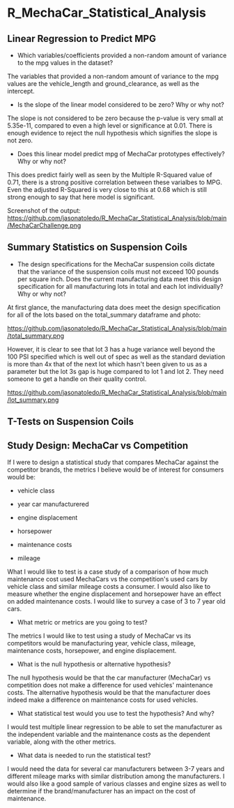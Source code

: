 # R_MechaCar_Statistical_Analysis

## Linear Regression to Predict MPG

- Which variables/coefficients provided a non-random amount of variance to the mpg values in the dataset?

The variables that provided a non-random amount of variance to the mpg values are the vehicle_length and ground_clearance, as well as the intercept.

- Is the slope of the linear model considered to be zero? Why or why not?

The slope is not considered to be zero because the p-value is very small at 5.35e-11, compared to even a high level or significance at 0.01. There is enough evidence to reject the null hypothesis which signifies the slope is not zero.

- Does this linear model predict mpg of MechaCar prototypes effectively? Why or why not?

This does predict fairly well as seen by the Multiple R-Squared value of 0.71, there is a strong positive correlation between these varialbes to MPG. Even the adjusted R-Squared is very close to this at 0.68 which is still strong enough to say that here  model is significant.

Screenshot of the output: https://github.com/jasonatoledo/R_MechaCar_Statistical_Analysis/blob/main/MechaCarChallenge.png



## Summary Statistics on Suspension Coils

- The design specifications for the MechaCar suspension coils dictate that the variance of the suspension coils must not exceed 100 pounds per square inch. Does the current manufacturing data meet this design specification for all manufacturing lots in total and each lot individually? Why or why not?

At first glance, the manufacturing data does meet the design specification for all of the lots based on the total_summary dataframe and photo:

https://github.com/jasonatoledo/R_MechaCar_Statistical_Analysis/blob/main/total_summary.png

However, it is clear to see that lot 3 has a huge variance well beyond the 100 PSI specified which is well out of spec as well as the standard deviation is more than 4x that of the next lot which hasn't been given to us as a parameter but the lot 3s gap is huge compared to lot 1 and lot 2. They need someone to get a handle on their quality control.

https://github.com/jasonatoledo/R_MechaCar_Statistical_Analysis/blob/main/lot_summary.png


## T-Tests on Suspension Coils






## Study Design: MechaCar vs Competition

If I were to design a statistical study that compares MechaCar against the competitor brands, the metrics I believe would be of interest for consumers would be:

- vehicle class

- year car manufacturered

- engine displacement

- horsepower

- maintenance costs

- mileage


What I would like to test is a case study of a comparison of how much maintenance cost used MechaCars vs the competition's used cars by vehicle class and similar mileage costs a consumer. I would also like to measure whether the engine displacement and horsepower have an effect on added maintenance costs. I would like to survey a case of 3 to 7 year old cars.

- What metric or metrics are you going to test?

The metrics I would like to test using a study of MechaCar vs its competitors would be manufacturing year, vehicle class, mileage, maintenance costs, horsepower, and engine displacement.

- What is the null hypothesis or alternative hypothesis?

The null hypothesis would be that the car manufacturer (MechaCar) vs competition does not make a difference for used vehicles' maintenance costs. The alternative hypothesis would be that the manufacturer does indeed make a difference on maintenance costs for used vehicles.

- What statistical test would you use to test the hypothesis? And why?

I would test multiple linear regression to be able to set the manufacturer as the independent variable and the maintenance costs as the dependent variable, along with the other metrics.

- What data is needed to run the statistical test?

I would need the data for several car manufacturers between 3-7 years and different mileage marks with similar distribution among the manufacturers. I would also like a good sample of various classes and engine sizes as well to determine if the brand/manufacturer has an impact on the cost of maintenance.
